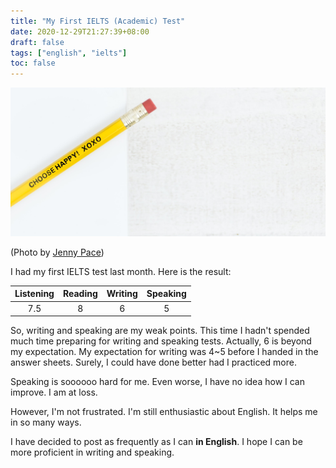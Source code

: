 ```yaml
---
title: "My First IELTS (Academic) Test"
date: 2020-12-29T21:27:39+08:00
draft: false
tags: ["english", "ielts"]
toc: false
---
```


![](/img/jenny-pace-Bh2Ccn0lD0I-unsplash.jpg)

(Photo by [Jenny Pace](https://unsplash.com/@thejennypace))

I had my first IELTS test last month. Here is the result:


| Listening | Reading | Writing | Speaking |
| :-------: |:-------:| :------:| :------: |
| 7.5 | 8 | 6 | 5 |


So, writing and speaking are my weak points. This time I hadn't spended much time preparing for writing and speaking tests. Actually, 6 is beyond my expectation. My expectation for writing was 4~5 before I handed in the answer sheets. Surely, I could have done better had I practiced more. 

Speaking is soooooo hard for me. Even worse, I have no idea how I can improve. I am at loss.

However, I'm not frustrated. I'm still enthusiastic about English. It helps me in so many ways.

I have decided to post as frequently as I can **in English**. I hope I can be more proficient in writing and speaking.
